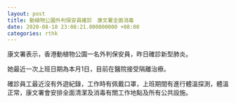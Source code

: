 ```yaml
---
layout: post
title: 動植物公園外判保安員確診　康文署全面消毒
date: 2020-08-10 23:08:21.000000000 +08:00
categories: rthk
---
```


康文署表示，香港動植物公園一名外判保安員，昨日確診新型肺炎。

她最近一次上班日期為本月1日，目前在醫院接受隔離治療。

確診員工最近沒有外遊紀錄，工作時有佩戴口罩，上班期間有進行體溫探測，體溫正常，康文署會安排全面清潔及消毒有關工作地點及所有公共設施。
